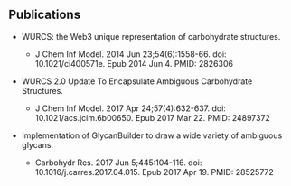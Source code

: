## Publications

* WURCS: the Web3 unique representation of carbohydrate structures.
   * J Chem Inf Model. 2014 Jun 23;54(6):1558-66. doi: 10.1021/ci400571e. Epub 2014 Jun 4. PMID: 2826306

* WURCS 2.0 Update To Encapsulate Ambiguous Carbohydrate Structures.
   * J Chem Inf Model. 2017 Apr 24;57(4):632-637. doi: 10.1021/acs.jcim.6b00650. Epub 2017 Mar 22. PMID: 24897372

* Implementation of GlycanBuilder to draw a wide variety of ambiguous glycans.
   * Carbohydr Res. 2017 Jun 5;445:104-116. doi: 10.1016/j.carres.2017.04.015. Epub 2017 Apr 19. PMID: 28525772
